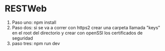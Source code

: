 # RESTWeb

1. Paso uno: npm install
2. Paso dos: si se va a correr  con https2 crear una carpeta llamada "keys" en el root del directorio y crear con openSSl los certificados de seguridad
3. paso tres: npm run dev

